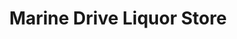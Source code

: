 ---
title: "Marine Drive Liquor Store"
url: /white-rock/marine-drive-liquor-store/
shop: alcohol
---